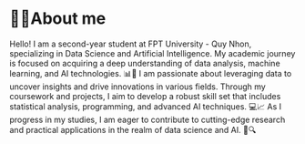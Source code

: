 # 🧑‍💻About me

Hello! I am a second-year student at FPT University - Quy Nhon, specializing in Data Science and Artificial Intelligence. My academic journey is focused on acquiring a deep understanding of data analysis, machine learning, and AI technologies. 📊🤖 I am passionate about leveraging data to uncover insights and drive innovations in various fields. Through my coursework and projects, I aim to develop a robust skill set that includes statistical analysis, programming, and advanced AI techniques. 💻📈 As I progress in my studies, I am eager to contribute to cutting-edge research and practical applications in the realm of data science and AI. 🌟🔍
